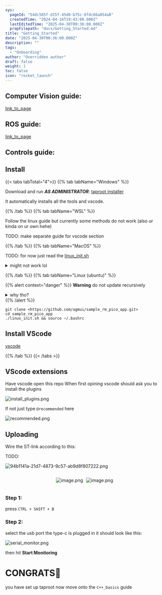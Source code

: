 ```yaml
---
sys:
  pageId: "54dc585f-d15f-45d0-b75c-8fdc66a854a8"
  createdTime: "2024-04-16T19:43:00.000Z"
  lastEditedTime: "2025-04-30T00:36:00.000Z"
  propFilepath: "docs/Getting_Started.md"
title: "Getting_Started"
date: "2025-04-30T00:36:00.000Z"
description: ""
tags:
  - "Onboarding"
author: "Overridden author"
draft: false
weight: 1
toc: false
icon: "rocket_launch"
---
```


## Computer Vision guide:

[link_to_page](86d45bc0-388b-4d26-8848-44f255f73d0e)

## ROS guide:

[link_to_page](3c76c1de-ec8f-46d6-8b0a-294005edc2d5)

## Controls guide:

## Install

{{< tabs tabTotal="4">}}
{{% tab tabName="Windows" %}}

Download and run _**AS ADMINISTRATOR**_: [taproot installer](https://github.com/Thornbots/TeachingFreshies/releases/tag/1.0)

It automatically installs all the tools and vscode.

{{% /tab %}}
{{% tab tabName="WSL" %}}

Follow the linux guide but currently some methods do not work (also ur kinda on ur own hehe)

TODO: make separate guide for vscode section

{{% /tab %}}
{{% tab tabName="MacOS" %}}

TODO: for now just read the [linux_init.sh](https://github.com/agmui/sample_rm_pico_app/blob/main/linux_init.sh)

<details>
<summary>might not work lol</summary>

`brew install libusb pkg-config`

Next install: [vscode](https://code.visualstudio.com/Download)

</details>

{{% /tab %}}
{{% tab tabName="Linux (ubuntu)" %}}

{{% alert context="danger" %}}
**Warning** do not update recursively
<details>
<summary>why tho?</summary>
There are some submodules that may go on for a while (like tinyusb) and I highly
recommend you don't need to get them.
If you want to see what submodules I update just look in `linux_init.sh`
</details>
{{% /alert %}}

```shell
git clone <https://github.com/agmui/sample_rm_pico_app.git>
cd sample_rm_pico_app
./linux_init.sh && source ~/.bashrc
```

## Install VScode

[vscode](https://code.visualstudio.com/Download)

{{% /tab %}}
{{< /tabs >}}

## VScode extensions

Have vscode open this repo
When first opining vscode should ask you to install the plugins

![install_plugins.png](https://prod-files-secure.s3.us-west-2.amazonaws.com/d518164a-d88e-44d1-a4ee-3adb3bd8bce0/89bd30f0-1825-4e77-867b-0a41ce370880/install_plugins.png?X-Amz-Algorithm=AWS4-HMAC-SHA256&X-Amz-Content-Sha256=UNSIGNED-PAYLOAD&X-Amz-Credential=ASIAZI2LB466RDERVDBG%2F20250724%2Fus-west-2%2Fs3%2Faws4_request&X-Amz-Date=20250724T103110Z&X-Amz-Expires=3600&X-Amz-Security-Token=IQoJb3JpZ2luX2VjEAIaCXVzLXdlc3QtMiJHMEUCIA9NUae4qp8gSBzLlmKOpnjurEqBZFqvQDEYrdH0zLCGAiEA9UFlyx73wzC6AaRXu%2FU6zf6tmkTkfPnzUEYWnfo8IgMq%2FwMIKxAAGgw2Mzc0MjMxODM4MDUiDEULFdJKmXJXEe%2Ft9SrcA3gNBVOcgLfodehS9183CgHema5LLNXzMwHhfMrn7o%2F3zmXZjryTmh0%2F02PnegY4HbncMO%2FffIaN%2BMIZIAom2wEw%2FCajteAL%2FWrXLLt%2B0XEpw6gediT4fs7yU%2FtdfGI9ke%2Bu%2Fo8Yg9UnpI0iKjZjnEMNs%2FG389JSseZIbE8UxssD4TVhb%2BXG2g7luaJQ90wEWlHoSfKwi9o71NPl9WdjRT8SGhgzm21uz%2B8qad29bxfUo%2BnHNFVbe5Xv1AMG%2B3O%2FSAPFVl0eNaLvuS64x3nqnnwmdKuqaJLdKxBwzMp8qPwAblzw4Ow8HVsHmQhMmI3Hrga%2F73dbUVO4dhCPqFaQss%2BVwJBo%2FGQc2Upp%2Bs5%2Fm1N%2Fx%2BqrKuONwHkiq2xcV6v%2BEG6FN585EI34ZbCh3TpjM6hrFSBseCYHCn1q7LKnKgw710K0cTqjN2ytHWkNGutnYM0clqJk36%2FEqduQ4%2FcNauYvSDCdx2%2FRgJNpyHfYrsy7a3qOQ62EYIJbb%2FUm73Tw%2B%2FVwdJJ2%2Bpq5RiemWSx14f7NicQeowjW%2FP0hcWXrcd9pCaOZTUEZUuplg8OFBk57vllYhahl3tZpyGGFsgF3havcjqHAEczY0wEL0uSLrkio1V5JA4LdG7kvLp2TMMSPiMQGOqUBUdhHtWijn3q5S51m8PLN6vF0dZeap5i2Yk6z9b7F5%2BZd%2FBta11fhqaJLom87%2BKu1bWLRKqgzKbkHLxGGb6YkNEo707pZrl0FmTyDulzvS6GVyizcrF4fTA51NurKBia9SMnN9mxfid%2FXXQReJ4VGjaNnoOWONg66HSZiDwWy9BHDEaN08NWmCSnG1ZAYKcpmNNgp7mdmuZRcGPxwyp2LxqEIJfmR&X-Amz-Signature=c073e243f70d1b3f277a8fd0778aede76ed323baa9cd069af881d5cb9241208b&X-Amz-SignedHeaders=host&x-amz-checksum-mode=ENABLED&x-id=GetObject)

If not just type `@recommended` here  

![recommended.png](https://prod-files-secure.s3.us-west-2.amazonaws.com/d518164a-d88e-44d1-a4ee-3adb3bd8bce0/61e661e9-5d85-4dfc-be0d-8d2097a5e793/recommended.png?X-Amz-Algorithm=AWS4-HMAC-SHA256&X-Amz-Content-Sha256=UNSIGNED-PAYLOAD&X-Amz-Credential=ASIAZI2LB466RDERVDBG%2F20250724%2Fus-west-2%2Fs3%2Faws4_request&X-Amz-Date=20250724T103110Z&X-Amz-Expires=3600&X-Amz-Security-Token=IQoJb3JpZ2luX2VjEAIaCXVzLXdlc3QtMiJHMEUCIA9NUae4qp8gSBzLlmKOpnjurEqBZFqvQDEYrdH0zLCGAiEA9UFlyx73wzC6AaRXu%2FU6zf6tmkTkfPnzUEYWnfo8IgMq%2FwMIKxAAGgw2Mzc0MjMxODM4MDUiDEULFdJKmXJXEe%2Ft9SrcA3gNBVOcgLfodehS9183CgHema5LLNXzMwHhfMrn7o%2F3zmXZjryTmh0%2F02PnegY4HbncMO%2FffIaN%2BMIZIAom2wEw%2FCajteAL%2FWrXLLt%2B0XEpw6gediT4fs7yU%2FtdfGI9ke%2Bu%2Fo8Yg9UnpI0iKjZjnEMNs%2FG389JSseZIbE8UxssD4TVhb%2BXG2g7luaJQ90wEWlHoSfKwi9o71NPl9WdjRT8SGhgzm21uz%2B8qad29bxfUo%2BnHNFVbe5Xv1AMG%2B3O%2FSAPFVl0eNaLvuS64x3nqnnwmdKuqaJLdKxBwzMp8qPwAblzw4Ow8HVsHmQhMmI3Hrga%2F73dbUVO4dhCPqFaQss%2BVwJBo%2FGQc2Upp%2Bs5%2Fm1N%2Fx%2BqrKuONwHkiq2xcV6v%2BEG6FN585EI34ZbCh3TpjM6hrFSBseCYHCn1q7LKnKgw710K0cTqjN2ytHWkNGutnYM0clqJk36%2FEqduQ4%2FcNauYvSDCdx2%2FRgJNpyHfYrsy7a3qOQ62EYIJbb%2FUm73Tw%2B%2FVwdJJ2%2Bpq5RiemWSx14f7NicQeowjW%2FP0hcWXrcd9pCaOZTUEZUuplg8OFBk57vllYhahl3tZpyGGFsgF3havcjqHAEczY0wEL0uSLrkio1V5JA4LdG7kvLp2TMMSPiMQGOqUBUdhHtWijn3q5S51m8PLN6vF0dZeap5i2Yk6z9b7F5%2BZd%2FBta11fhqaJLom87%2BKu1bWLRKqgzKbkHLxGGb6YkNEo707pZrl0FmTyDulzvS6GVyizcrF4fTA51NurKBia9SMnN9mxfid%2FXXQReJ4VGjaNnoOWONg66HSZiDwWy9BHDEaN08NWmCSnG1ZAYKcpmNNgp7mdmuZRcGPxwyp2LxqEIJfmR&X-Amz-Signature=70e99cf934ab23c1a75c9716cfbb2bab92f9dd9d2799663a7d6d3da61fda09e8&X-Amz-SignedHeaders=host&x-amz-checksum-mode=ENABLED&x-id=GetObject)

## Uploading

Wire the ST-link according to this:

TODO:

![94b1141a-21d7-4873-9c57-ab9d8f807222.png](https://prod-files-secure.s3.us-west-2.amazonaws.com/d518164a-d88e-44d1-a4ee-3adb3bd8bce0/e5fad17d-ab82-4300-9f4c-505ab4b1202c/94b1141a-21d7-4873-9c57-ab9d8f807222.png?X-Amz-Algorithm=AWS4-HMAC-SHA256&X-Amz-Content-Sha256=UNSIGNED-PAYLOAD&X-Amz-Credential=ASIAZI2LB466RDERVDBG%2F20250724%2Fus-west-2%2Fs3%2Faws4_request&X-Amz-Date=20250724T103110Z&X-Amz-Expires=3600&X-Amz-Security-Token=IQoJb3JpZ2luX2VjEAIaCXVzLXdlc3QtMiJHMEUCIA9NUae4qp8gSBzLlmKOpnjurEqBZFqvQDEYrdH0zLCGAiEA9UFlyx73wzC6AaRXu%2FU6zf6tmkTkfPnzUEYWnfo8IgMq%2FwMIKxAAGgw2Mzc0MjMxODM4MDUiDEULFdJKmXJXEe%2Ft9SrcA3gNBVOcgLfodehS9183CgHema5LLNXzMwHhfMrn7o%2F3zmXZjryTmh0%2F02PnegY4HbncMO%2FffIaN%2BMIZIAom2wEw%2FCajteAL%2FWrXLLt%2B0XEpw6gediT4fs7yU%2FtdfGI9ke%2Bu%2Fo8Yg9UnpI0iKjZjnEMNs%2FG389JSseZIbE8UxssD4TVhb%2BXG2g7luaJQ90wEWlHoSfKwi9o71NPl9WdjRT8SGhgzm21uz%2B8qad29bxfUo%2BnHNFVbe5Xv1AMG%2B3O%2FSAPFVl0eNaLvuS64x3nqnnwmdKuqaJLdKxBwzMp8qPwAblzw4Ow8HVsHmQhMmI3Hrga%2F73dbUVO4dhCPqFaQss%2BVwJBo%2FGQc2Upp%2Bs5%2Fm1N%2Fx%2BqrKuONwHkiq2xcV6v%2BEG6FN585EI34ZbCh3TpjM6hrFSBseCYHCn1q7LKnKgw710K0cTqjN2ytHWkNGutnYM0clqJk36%2FEqduQ4%2FcNauYvSDCdx2%2FRgJNpyHfYrsy7a3qOQ62EYIJbb%2FUm73Tw%2B%2FVwdJJ2%2Bpq5RiemWSx14f7NicQeowjW%2FP0hcWXrcd9pCaOZTUEZUuplg8OFBk57vllYhahl3tZpyGGFsgF3havcjqHAEczY0wEL0uSLrkio1V5JA4LdG7kvLp2TMMSPiMQGOqUBUdhHtWijn3q5S51m8PLN6vF0dZeap5i2Yk6z9b7F5%2BZd%2FBta11fhqaJLom87%2BKu1bWLRKqgzKbkHLxGGb6YkNEo707pZrl0FmTyDulzvS6GVyizcrF4fTA51NurKBia9SMnN9mxfid%2FXXQReJ4VGjaNnoOWONg66HSZiDwWy9BHDEaN08NWmCSnG1ZAYKcpmNNgp7mdmuZRcGPxwyp2LxqEIJfmR&X-Amz-Signature=9b663b25d454cb08c5b61a612ede2b55a0b562dcdf72637afe72a041a9a95cca&X-Amz-SignedHeaders=host&x-amz-checksum-mode=ENABLED&x-id=GetObject)

<div style="display: flex;flex-direction: row; column-gap:10px; max-width: 630px;justify-content: center;">
<div>

![image.png](https://prod-files-secure.s3.us-west-2.amazonaws.com/d518164a-d88e-44d1-a4ee-3adb3bd8bce0/210ecb78-1116-4d7b-b9b7-2292f66fa2c2/image.png?X-Amz-Algorithm=AWS4-HMAC-SHA256&X-Amz-Content-Sha256=UNSIGNED-PAYLOAD&X-Amz-Credential=ASIAZI2LB4662J4XZV4O%2F20250724%2Fus-west-2%2Fs3%2Faws4_request&X-Amz-Date=20250724T103112Z&X-Amz-Expires=3600&X-Amz-Security-Token=IQoJb3JpZ2luX2VjEAIaCXVzLXdlc3QtMiJHMEUCICpg9et4kKVoxu2Nh3BKQtKUk1sJNQC9Ovw4AFUYfHN%2BAiEA8RizGM%2FsMHppArhQgfteE%2BoHgdn6iXrZxHlD0Zz9q48q%2FwMIKxAAGgw2Mzc0MjMxODM4MDUiDOY0fDiATCOXGAtJ0ircA%2BsEljG19qc1IeAiN2b9X030NQ6dSk8iD75LTBRmhPsmiRAP8LHBAWNhnHePLTM9l4PdQXLxU11BTQhyDd9iSUhPMksvr2%2F%2FrsqnDyKi4XsCmulHIWahBTB6AWtddNH94Up3NdiJ9bn9Aed37IEQURnRF%2Bq%2FBuVe7yE6IiMnorsDAwXP1gpLVlzUnqPGn8j4AxrW%2BY4Ihfqk6O1mFBRzHwxckqohbbZI9GPb6a4fD73ULchSqedgjEGffPJacaDRz1S8Zi4aO9Z4uz3%2FArKSxQY%2Bu8XeAgJWkwJJj4cGF1ZSpgFXuD%2FuFKwj8J7Kna%2BNpvzoFt4yMKAs8I8VKiNX9owEcxFXtaA%2FuX5dxBW%2FMunQHmyygs73Q7KhwzTS1TOmQ1E%2BYsngnh1wnsM3jWbIQTzpA5LV%2F8issjYAOJ6TGRhF2eOUr5DmwTBlaKRVNkeZCSHfMVSU4wK7HV4vS%2BGQihrM9mP%2FCkTJ%2BD3%2FesE7wKnWntS6OFxJSs3csa6q76Hq2ezMIwA2ibEj9al74Ji9c2ikidtgvyBvmwaxxAkrHzNOcv4YXsJIhuBN9jWJxXdr%2BeYfZKDwTvT808uHESi%2FxaQjZem6jRvA9G61Zdxtkzc0u6V9FUjV49dOcxIDMJOQiMQGOqUBpli8n4WlVGbJQJ923qtyYYVZo45pCpW8ewQNs3srui48NXeZjvJciGqiK4r5hLErd9MKtuOvpfnZefSZO0DaS1zYMlj5tV8dwlWj07CKrEyuDHiRrLuWi2UhFwjibtg3Wrj1JlzQTigQzMIa7iWypAwi2otdpq6GcJJRCFyOTlvyuKv%2FHxSr7XVhiKO4%2B6hP6%2BnTnGcQY3UpEdVAS4IVVSr7Geyp&X-Amz-Signature=ae224428ccca1802c6ec2025bb3410c2f1faa765fab224ef355e49b85c09c780&X-Amz-SignedHeaders=host&x-amz-checksum-mode=ENABLED&x-id=GetObject)

</div>
<div>

![image.png](https://prod-files-secure.s3.us-west-2.amazonaws.com/d518164a-d88e-44d1-a4ee-3adb3bd8bce0/33a0fd0f-8ca6-4a86-8e09-26e95ded1fff/image.png?X-Amz-Algorithm=AWS4-HMAC-SHA256&X-Amz-Content-Sha256=UNSIGNED-PAYLOAD&X-Amz-Credential=ASIAZI2LB4665Z65KG35%2F20250724%2Fus-west-2%2Fs3%2Faws4_request&X-Amz-Date=20250724T103113Z&X-Amz-Expires=3600&X-Amz-Security-Token=IQoJb3JpZ2luX2VjEAIaCXVzLXdlc3QtMiJHMEUCIB%2BRcgARr5DqLBfUqnc5jiY47WxDCFSqvvdxBydU25f0AiEAjM0owZ%2BUYFKisBbpsG6h3Egx8clZhYoSz00ZtN8Q30Qq%2FwMIKxAAGgw2Mzc0MjMxODM4MDUiDNXb1c2ns%2Fv82%2BaopSrcAw3%2FwEJh2syFljUi%2BxEOfyQHG7j%2Bdbc75KRiHxGZwgthPUF%2F1dfRIpLdFhDKn%2BfpIyluB0JA3QNHKE30oEsKom%2BgpVN7XNCT%2BuyFa%2BMt6xj9kH8n4X%2FlGtSzA%2BBOc64qjaf%2B8XI2rXh8x0RwSf%2FeulQDkr0XNeGP6Gwd9VP4ISvKW25IJCc3UT9MjQedSvrOyTUXrwzd2kGwdbnrIWcRGm%2FSpi5kR8zAZPIlrLysBQ9la1664Pkq05%2FE9jAU7TwvsBu%2FYwjDbczLm70J7mQJIy2qMMiTKsnbWzBG1qqs7pvDwzn1WcakXq0aNMYWNeknMAvUQjCZBs7crO3SXaEXQk1QOLu8Fw0PnpKDdc3%2Fos2vyFNpSj6gdzgKOpCtrN8vEJj%2BY8ujYRIp8Ds1dZ8CG38HNT%2Bc7IO39DB%2FoeorhpUHZEw9YJEZhmMXhJOapnhUSUiBJMbc4EETOHlRlLJW6bxwSyzQRCvzpYud5yjKYAgQNZt2aPcV0dYVz%2FTJYnI94BzBbajOsZPViRP04dpmtP98wOSR0mSeQd4Am6MLdeAn5diUs2oDmu1qJGVG0GPRdwapAh5JIQiIM%2Bs%2BxyIvYwgqXBxWbeIUkf1Jv37hPgXjusqy3isFABwVTuE0MOGPiMQGOqUBPsyroba8syuNFtbY6z63M6UQPI8WE2vIiFqclKswa%2FzmKy3wnB0skWxclK9MkKxY3U3rx3NLs7VE%2FBu9Sokg%2BQTFYlv1%2Fix5E4qKSzRcLR6wiSyJr3dSoGDH5Ivh12Vg%2F78Dm0I1ocNIMaw%2FcsEkH3ktXp%2F5jic%2FZOxLDzI2fXOI8biICeqg87FMIRhPneDqkyfU%2BbuOnkV7vOhsH5mO3G%2BdVfK5&X-Amz-Signature=d0e3fc2bad248b6c90a7a80f8e603cefab31e2b9916aa11f9caaa2975bda232c&X-Amz-SignedHeaders=host&x-amz-checksum-mode=ENABLED&x-id=GetObject)

</div>
</div>

### Step 1:

press `CTRL + SHIFT + B`

### Step 2:

select the usb port the type-c is plugged in it should look like this:

![serial_monitor.png](https://prod-files-secure.s3.us-west-2.amazonaws.com/d518164a-d88e-44d1-a4ee-3adb3bd8bce0/f03f4774-05d4-4393-b6a0-d5efb6d315ab/serial_monitor.png?X-Amz-Algorithm=AWS4-HMAC-SHA256&X-Amz-Content-Sha256=UNSIGNED-PAYLOAD&X-Amz-Credential=ASIAZI2LB466RDERVDBG%2F20250724%2Fus-west-2%2Fs3%2Faws4_request&X-Amz-Date=20250724T103110Z&X-Amz-Expires=3600&X-Amz-Security-Token=IQoJb3JpZ2luX2VjEAIaCXVzLXdlc3QtMiJHMEUCIA9NUae4qp8gSBzLlmKOpnjurEqBZFqvQDEYrdH0zLCGAiEA9UFlyx73wzC6AaRXu%2FU6zf6tmkTkfPnzUEYWnfo8IgMq%2FwMIKxAAGgw2Mzc0MjMxODM4MDUiDEULFdJKmXJXEe%2Ft9SrcA3gNBVOcgLfodehS9183CgHema5LLNXzMwHhfMrn7o%2F3zmXZjryTmh0%2F02PnegY4HbncMO%2FffIaN%2BMIZIAom2wEw%2FCajteAL%2FWrXLLt%2B0XEpw6gediT4fs7yU%2FtdfGI9ke%2Bu%2Fo8Yg9UnpI0iKjZjnEMNs%2FG389JSseZIbE8UxssD4TVhb%2BXG2g7luaJQ90wEWlHoSfKwi9o71NPl9WdjRT8SGhgzm21uz%2B8qad29bxfUo%2BnHNFVbe5Xv1AMG%2B3O%2FSAPFVl0eNaLvuS64x3nqnnwmdKuqaJLdKxBwzMp8qPwAblzw4Ow8HVsHmQhMmI3Hrga%2F73dbUVO4dhCPqFaQss%2BVwJBo%2FGQc2Upp%2Bs5%2Fm1N%2Fx%2BqrKuONwHkiq2xcV6v%2BEG6FN585EI34ZbCh3TpjM6hrFSBseCYHCn1q7LKnKgw710K0cTqjN2ytHWkNGutnYM0clqJk36%2FEqduQ4%2FcNauYvSDCdx2%2FRgJNpyHfYrsy7a3qOQ62EYIJbb%2FUm73Tw%2B%2FVwdJJ2%2Bpq5RiemWSx14f7NicQeowjW%2FP0hcWXrcd9pCaOZTUEZUuplg8OFBk57vllYhahl3tZpyGGFsgF3havcjqHAEczY0wEL0uSLrkio1V5JA4LdG7kvLp2TMMSPiMQGOqUBUdhHtWijn3q5S51m8PLN6vF0dZeap5i2Yk6z9b7F5%2BZd%2FBta11fhqaJLom87%2BKu1bWLRKqgzKbkHLxGGb6YkNEo707pZrl0FmTyDulzvS6GVyizcrF4fTA51NurKBia9SMnN9mxfid%2FXXQReJ4VGjaNnoOWONg66HSZiDwWy9BHDEaN08NWmCSnG1ZAYKcpmNNgp7mdmuZRcGPxwyp2LxqEIJfmR&X-Amz-Signature=bf65a1e970817455d4c46ed3bc07ebc1c2658a1a82ab1d44f9145a6a2b9d15e9&X-Amz-SignedHeaders=host&x-amz-checksum-mode=ENABLED&x-id=GetObject)

then hit **Start Monitoring**

# CONGRATS🎉

you have set up taproot now move onto the `C++_basics` guide
